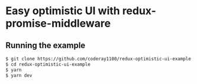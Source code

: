 # Easy optimistic UI with redux-promise-middleware

## Running the example
```bash
$ git clone https://github.com/coderay1100/redux-optimistic-ui-example
$ cd redux-optimistic-ui-example
$ yarn
$ yarn dev
```
